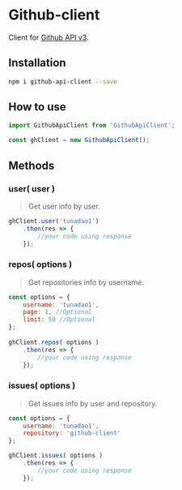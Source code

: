 # Github-client

Client for [Github API v3](https://developer.github.com/v3).

## Installation

```sh
npm i github-api-client --save
```

## How to use

```js
import GithubApiClient from 'GithubApiClient';

const ghClient = new GithubApiClient();
```

## Methods

### user( user )

> Get user info by user.

```js
ghClient.user('tunadao1')
	.then(res => {
		//your code using response
	});
```

### repos( options )

> Get repositories info by username.

```js
const options = {
	username: 'tunadao1',
	page: 1, //Optional
	limit: 50 //Optional
};
    
ghClient.repos( options )
	.then(res => {
		//your code using response
	});
```

### issues( options )

> Get issues info by user and repository.

```js
const options = {
	username: 'tunadao1',
	repository: 'github-client'
};

ghClient.issues( options )
	.then(res => {
		//your code using response
	});
```